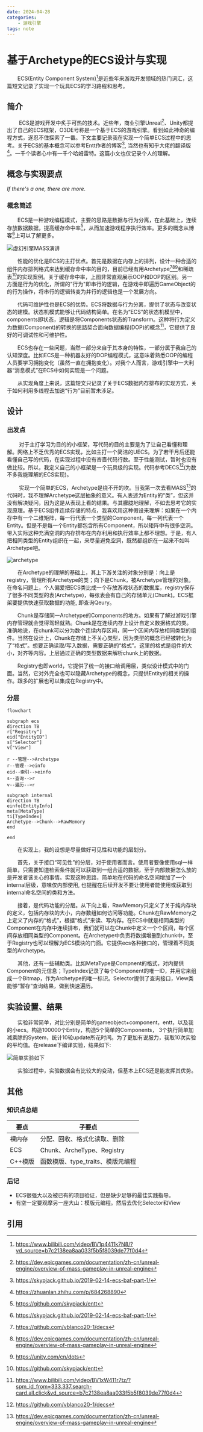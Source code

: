 ```yaml
---
date: 2024-04-28
categories:
    - 游戏引擎
tags: note
---
```


# 基于Archetype的ECS设计与实现

&emsp;&emsp;ECS(Entity Component System)[^4]是近些年来游戏开发领域的热门词汇，这篇短文记录了实现一个玩具ECS的学习路程和思考。
<!-- more -->

## 简介
&emsp;&emsp; ECS是游戏开发中炙手可热的技术。近些年，商业引擎Unreal[^2]、Unity都提出了自己的ECS框架，O3DE号称是一个基于ECS的游戏引擎。看到如此神奇的编程方式，遂忍不住探索了一番。下文主要记录我在实现一个简单ECS过程中的思考。关于ECS的基本概念可以参考Entt作者的博客[^6], 当然也有知乎大佬的翻译版[^7]。一千个读者心中有一千个哈姆雷特。这篇小文也仅记录个人的理解。

## 概念与实现要点

*If there's a one, there are more.*

### 概念简述

&emsp;&emsp;ECS是一种游戏编程模式，主要的思路是数据与行为分离，在此基础上，连续存放数据数据，提高缓存命中率[^8]，从而加速游戏程序执行效率。更多的概念从博客[^6]上可以了解更多。

![虚幻引擎MASS演讲](img/ecs_cache.png)

&emsp;&emsp;性能的优化是ECS的主打优点。首先是数据在内存上的排列，设计一种合适的组件内存排列格式来达到缓存命中率的目的，目前已经有用Archetype[^1][^2][^3]和稀疏表[^8]的实现案例。关于缓存命中率，上图非常直观展示OOP和DOP的区别。另一方面是行为的优化，所谓的"行为"即串行的逻辑，在游戏中即遍历GameObject的的行为操作，将串行的逻辑转变为并行的逻辑也是一个发展方向。

&emsp;&emsp;代码可维护性也是ECS的优势。ECS将数据与行为分离，提供了状态与改变状态的建模。状态机模式能够让代码结构简单。在名为“ECS”的状态机模型中，components即状态，逻辑是将Components状态的Transform。这种将行为定义为数据(Component)的转换的思路契合面向数据编程(DOP)的概念[^5]，它提供了良好的可调试性和可维护性。

&emsp;&emsp;ECS也存在一些问题，当然一部分来自于其本身的特性，一部分属于我自己的认知深度。比如ECS是一种机器友好的DOP编程模式，这意味着熟悉OOP的编程人员要学习拥抱变化（虽然一直在拥抱变化）。对我个人而言，游戏引擎中一大利器“消息模式”在ECS中如何实现是一个问题。

&emsp;&emsp;从实现角度上来说，这篇短文只记录了关于ECS数据内存排布的实现方式，关于如何利用多线程去加速“行为”目前暂未涉足。

## 设计

### 出发点
&emsp;&emsp; 对于主打学习为目的的小框架，写代码的目的主要是为了让自己看懂和理解。网络上不乏优秀的ECS实现，比如主打一个简洁的UECS。为了若干月后还能看懂自己写的代码，在实现过程中没有吝啬代码行数。至于性能测试，暂时也没有做比较。所以，我定义自己的小框架是一个玩具级的实现。代码参考DECS[^1](为数不多我能理解的ECS实现)。

&emsp;&emsp; 实现一个简单的ECS，Archetype是绕不开的坎。当我第一次去看MASS[^2]的代码时，我不理解Archetype这层抽象的意义。有人表述为Entity的“类”，但这并没有解决疑问，因为这是从表现上看的结果。与其朦胧地理解，不如去思考它的实现原理。基于ECS组件连续存储的特点，我喜欢用这种假设来理解：如果在一个内存中有一个二维矩阵，每一行代表一个类型的Component，每一列代表一个Entity。但是不是每一个Entity都包含所有Component，所以矩阵中有很多空洞。带入实际这种充满空洞的内存排布在内存利用和执行效率上都不理想。于是，有人把相同类型的Entity组织在一起，来尽量避免空洞，既然都组织在一起来不如叫Archetype吧。

![archetype](./img/archetype.png)

&emsp;&emsp;在Archetype的理解的基础上，其上下游关注的对象分别是：向上是registry，管理所有Archetype的类；向下是Chunk，被Archetype管理的对象。在命名问题上，个人偏爱把ECS类比成一个存放游戏状态的数据库，registry保存了很多不同类型的表(Archetype)，每张表会有自己的存储单元(Chunk)。ECS框架要提供快速获取数据的功能, 即查询Qeury。

&emsp;&emsp;Chunk是存储同一Archetype的Components的地方。如果有了解过游戏引擎内存管理就会觉得驾轻就熟。Chunk是在连续内存上设计自定义数据格式的类。准确地说，在chunk可以分为数个连续内存区间，同一个区间内存放相同类型的组件。当然在设计上，Chunk在存储上不关心类型，因为类型的概念已经被转化为了“格式”。想要正确读取/写入数据，需要正确的“格式”。这里的格式是组件的大小，对齐等内容。上层通过正确的类型数据来解析chunk上的数据。

&emsp;&emsp;Registry也即world，它提供了统一的接口给调用层，类似设计模式中的门面。当然，它对外完全也可以隐藏Archetype的概念，只提供Entity的相关的操作。跟多的扩展也可以集成在Registry中。


### 分层

```mermaid
flowchart

subgraph ecs
direction TB
r["Regsitry"]
eid["EntityID"]
s["Selector"]
v["View"]

r --管理-->Archetype
r--管理-->einfo
eid--索引-->einfo
s--查询-->r
v--遍历-->r

subgraph internal
direction TB
einfo[EntityInfo]
meta[MetaType]
ti[TypeIndex]
Archetype-->Chunk-->RawMemory
end

end
```


&emsp;&emsp;在实现上，我的设想是尽量做好可见性和功能的层划分。

&emsp;&emsp;首先，关于接口“可见性”的分层，对于使用者而言。使用者要像使用sql一样简单，只需要知道检索条件就可以获取到一组合适的数据，至于内部数据怎么放的是开发者该关心的事情。实现这种思路，简单地在代码的命名空间增加了一个internal层级，意味仅内部使用, 也提醒在后续开发不要让使用者能使用或获取到internal命名空间的类和方法。

&emsp;&emsp;接着，是代码功能的分层。从下向上看，RawMemory只定义了关于纯内存块的定义，包括内存块的大小，内存数组如何访问等功能。Chunk在RawMemory之上定义了内存的“格式”，根据“格式”来读、写内存。在ECS中就是相同类型的Component在内存中连续排布，我们就可以在Chunk中定义一个个区间，每个区间存放相同类型的Component。在Archetype中负责将数据增删到chunk中，至于Registry也可以理解为ECS模块的门面。它提供ecs各种接口的，管理着不同类型的Archetype。

&emsp;&emsp;其他，还有一些辅助类。比如MetaType是Compnent的格式，对内提供Component的元信息；TypeIndex记录了每个Component的唯一ID，并用它来组成一个Bitmap，作为Archetype的唯一标识。Selector提供了查询接口，View类能够“暂存”查询结果，做到快速遍历。

## 实验设置、结果
&emsp;&emsp;实验非常简单，对比分别是简单的gameobject+component，entt，以及我的小ecs。构造100000个Entity，构造5个简单的Components， 3个执行简单加减乘除的System，统计10轮update所花时间。为了更加有说服力，我取10次实验的平均值。在release下编译实验，结果如下:

![简单实验如下](img/ecs_result.png)

&emsp;&emsp;实验过程中，实验数据会有比较大的变动，但基本上ECS还是能发挥其优势。

## 其他
### 知识点总结
|要点|子要点|
|--|--|
|裸内存|分配、回收、格式化读取、删除|
|ECS|Chunk、ArcheType、Registry|
|C++模版|函数模版、type_traits、模版元编程|

### 后记
* ECS很强大以及被已有的项目验证，但是缺少足够的最佳实践指导。
* 有空一定要观摩另一座大山：模版元编程。然后去优化Selector和View


## 引用
[^1]: https://github.com/vblanco20-1/decs
[^2]: https://dev.epicgames.com/documentation/zh-cn/unreal-engine/overview-of-mass-gameplay-in-unreal-engine
[^3]: https://unity.com/cn/dots
[^4]: https://www.bilibili.com/video/BV1p4411k7N8/?vd_source=b7c2138ea8aa033f5b5f8039de77f0d4
[^5]: https://www.bilibili.com/video/BV1xW411r7tz/?spm_id_from=333.337.search-card.all.click&vd_source=b7c2138ea8aa033f5b5f8039de77f0d4
[^6]: https://skypjack.github.io/2019-02-14-ecs-baf-part-1/
[^7]: https://zhuanlan.zhihu.com/p/684268890
[^8]: https://github.com/skypjack/entt
[^9]: https://gameprogrammingpatterns.com/data-locality.html
[^10]: https://www.bilibili.com/video/BV13D4y1v7xx/?spm_id_from=333.337.search-card.all.click&vd_source=b7c2138ea8aa033f5b5f8039de77f0d4


